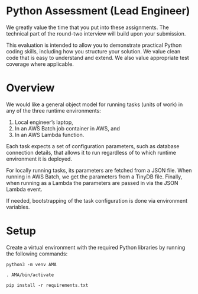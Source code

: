 # Python Assessment (Lead Engineer)
We greatly value the time that you put into these assignments.
The technical part of the round-two interview will build upon your submission.

This evaluation is intended to allow you to demonstrate practical Python coding skills, including how you structure your solution.
We value clean code that is easy to understand and extend. We also value appropriate test coverage where applicable.

# Overview
We would like a general object model for running tasks (units of work) in any of the three runtime environments:
1.	Local engineer’s laptop,
2.	In an AWS Batch job container in AWS, and
3.	In an AWS Lambda function.

Each task expects a set of configuration parameters, such as database connection details, that allows it to run regardless of to which runtime environment it is deployed.

For locally running tasks, its parameters are fetched from a JSON file. When running in AWS Batch, we get the parameters from a TinyDB file. Finally, when running as a Lambda the parameters are passed in via the JSON Lambda event.

If needed, bootstrapping of the task configuration is done via environment variables.

# Setup
Create a virtual environment with the required Python libraries by running the following commands:

`python3 -m venv AMA`

`. AMA/bin/activate`

`pip install -r requirements.txt`

